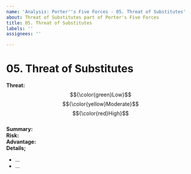 ```yaml
---
name: 'Analysis: Porter''s Five Forces - 05. Threat of Substitutes'
about: Threat of Substitutes part of Porter's Five Forces
title: 05. Threat of Substitutes
labels: ''
assignees: ''

---
```


# 05. Threat of Substitutes

**Threat:**  $${\color{green}Low}$$ $${\color{yellow}Moderate}$$ $${\color{red}High}$$\
**Summary:** \
**Risk:** \
**Advantage:** \
**Details;**

   * ...
   * ...
